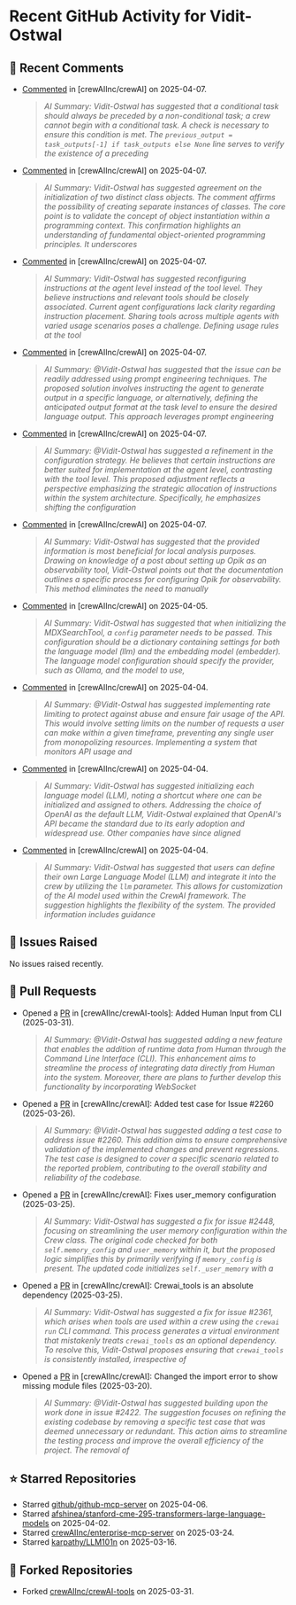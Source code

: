 # Recent GitHub Activity for Vidit-Ostwal

## 💬 Recent Comments
- [Commented](https://github.com/crewAIInc/crewAI/issues/2530#issuecomment-2783668774) in [crewAIInc/crewAI] on 2025-04-07.
  > *AI Summary: Vidit-Ostwal has suggested that a conditional task should always be preceded by a non-conditional task; a crew cannot begin with a conditional task. A check is necessary to ensure this condition is met. The `previous_output = task_outputs[-1] if task_outputs else None` line serves to verify the existence of a preceding*
- [Commented](https://github.com/crewAIInc/crewAI/issues/2515#issuecomment-2783586291) in [crewAIInc/crewAI] on 2025-04-07.
  > *AI Summary: Vidit-Ostwal has suggested agreement on the initialization of two distinct class objects. The comment affirms the possibility of creating separate instances of classes. The core point is to validate the concept of object instantiation within a programming context. This confirmation highlights an understanding of fundamental object-oriented programming principles. It underscores*
- [Commented](https://github.com/crewAIInc/crewAI/issues/2515#issuecomment-2783555598) in [crewAIInc/crewAI] on 2025-04-07.
  > *AI Summary: Vidit-Ostwal has suggested reconfiguring instructions at the agent level instead of the tool level. They believe instructions and relevant tools should be closely associated. Current agent configurations lack clarity regarding instruction placement. Sharing tools across multiple agents with varied usage scenarios poses a challenge. Defining usage rules at the tool*
- [Commented](https://github.com/crewAIInc/crewAI/issues/2528#issuecomment-2783510593) in [crewAIInc/crewAI] on 2025-04-07.
  > *AI Summary: @Vidit-Ostwal has suggested that the issue can be readily addressed using prompt engineering techniques. The proposed solution involves instructing the agent to generate output in a specific language, or alternatively, defining the anticipated output format at the task level to ensure the desired language output. This approach leverages prompt engineering*
- [Commented](https://github.com/crewAIInc/crewAI/issues/2515#issuecomment-2783486169) in [crewAIInc/crewAI] on 2025-04-07.
  > *AI Summary: @Vidit-Ostwal has suggested a refinement in the configuration strategy. He believes that certain instructions are better suited for implementation at the agent level, contrasting with the tool level. This proposed adjustment reflects a perspective emphasizing the strategic allocation of instructions within the system architecture. Specifically, he emphasizes shifting the configuration*
- [Commented](https://github.com/crewAIInc/crewAI/issues/1875#issuecomment-2783470732) in [crewAIInc/crewAI] on 2025-04-07.
  > *AI Summary: Vidit-Ostwal has suggested that the provided information is most beneficial for local analysis purposes. Drawing on knowledge of a post about setting up Opik as an observability tool, Vidit-Ostwal points out that the documentation outlines a specific process for configuring Opik for observability. This method eliminates the need to manually*
- [Commented](https://github.com/crewAIInc/crewAI/issues/2517#issuecomment-2780728915) in [crewAIInc/crewAI] on 2025-04-05.
  > *AI Summary: Vidit-Ostwal has suggested that when initializing the MDXSearchTool, a `config` parameter needs to be passed. This configuration should be a dictionary containing settings for both the language model (llm) and the embedding model (embedder). The language model configuration should specify the provider, such as Ollama, and the model to use,*
- [Commented](https://github.com/crewAIInc/crewAI/pull/2024#issuecomment-2779235679) in [crewAIInc/crewAI] on 2025-04-04.
  > *AI Summary: @Vidit-Ostwal has suggested implementing rate limiting to protect against abuse and ensure fair usage of the API. This would involve setting limits on the number of requests a user can make within a given timeframe, preventing any single user from monopolizing resources. Implementing a system that monitors API usage and*
- [Commented](https://github.com/crewAIInc/crewAI/issues/2517#issuecomment-2779055100) in [crewAIInc/crewAI] on 2025-04-04.
  > *AI Summary: Vidit-Ostwal has suggested initializing each language model (LLM), noting a shortcut where one can be initialized and assigned to others. Addressing the choice of OpenAI as the default LLM, Vidit-Ostwal explained that OpenAI's API became the standard due to its early adoption and widespread use. Other companies have since aligned*
- [Commented](https://github.com/crewAIInc/crewAI/issues/2517#issuecomment-2778410185) in [crewAIInc/crewAI] on 2025-04-04.
  > *AI Summary: Vidit-Ostwal has suggested that users can define their own Large Language Model (LLM) and integrate it into the crew by utilizing the `llm` parameter. This allows for customization of the AI model used within the CrewAI framework. The suggestion highlights the flexibility of the system. The provided information includes guidance*

## 🐛 Issues Raised
No issues raised recently.

## 🚀 Pull Requests
- Opened a [PR](https://github.com/crewAIInc/crewAI-tools/pull/251) in [crewAIInc/crewAI-tools]: Added Human Input from CLI (2025-03-31).
  > *AI Summary: @Vidit-Ostwal has suggested adding a new feature that enables the addition of runtime data from Human through the Command Line Interface (CLI). This enhancement aims to streamline the process of integrating data directly from Human into the system. Moreover, there are plans to further develop this functionality by incorporating WebSocket*
- Opened a [PR](https://github.com/crewAIInc/crewAI/pull/2484) in [crewAIInc/crewAI]: Added test case for Issue #2260 (2025-03-26).
  > *AI Summary: @Vidit-Ostwal has suggested adding a test case to address issue #2260. This addition aims to ensure comprehensive validation of the implemented changes and prevent regressions. The test case is designed to cover a specific scenario related to the reported problem, contributing to the overall stability and reliability of the codebase.*
- Opened a [PR](https://github.com/crewAIInc/crewAI/pull/2469) in [crewAIInc/crewAI]: Fixes user_memory configuration (2025-03-25).
  > *AI Summary: Vidit-Ostwal has suggested a fix for issue #2448, focusing on streamlining the user memory configuration within the Crew class. The original code checked for both `self.memory_config` and `user_memory` within it, but the proposed logic simplifies this by primarily verifying if `memory_config` is present. The updated code initializes `self._user_memory` with a*
- Opened a [PR](https://github.com/crewAIInc/crewAI/pull/2468) in [crewAIInc/crewAI]: Crewai_tools is an absolute dependency (2025-03-25).
  > *AI Summary: Vidit-Ostwal has suggested a fix for issue #2361, which arises when tools are used within a crew using the `crewai run` CLI command. This process generates a virtual environment that mistakenly treats `crewai_tools` as an optional dependency. To resolve this, Vidit-Ostwal proposes ensuring that `crewai_tools` is consistently installed, irrespective of*
- Opened a [PR](https://github.com/crewAIInc/crewAI/pull/2423) in [crewAIInc/crewAI]: Changed the import error to show missing module files (2025-03-20).
  > *AI Summary: @Vidit-Ostwal has suggested building upon the work done in issue #2422. The suggestion focuses on refining the existing codebase by removing a specific test case that was deemed unnecessary or redundant. This action aims to streamline the testing process and improve the overall efficiency of the project. The removal of*

## ⭐ Starred Repositories
- Starred [github/github-mcp-server](https://github.com/github/github-mcp-server) on 2025-04-06.
- Starred [afshinea/stanford-cme-295-transformers-large-language-models](https://github.com/afshinea/stanford-cme-295-transformers-large-language-models) on 2025-04-02.
- Starred [crewAIInc/enterprise-mcp-server](https://github.com/crewAIInc/enterprise-mcp-server) on 2025-03-24.
- Starred [karpathy/LLM101n](https://github.com/karpathy/LLM101n) on 2025-03-16.

## 🍴 Forked Repositories
- Forked [crewAIInc/crewAI-tools](https://github.com/Vidit-Ostwal/crewAI-tools) on 2025-03-31.
